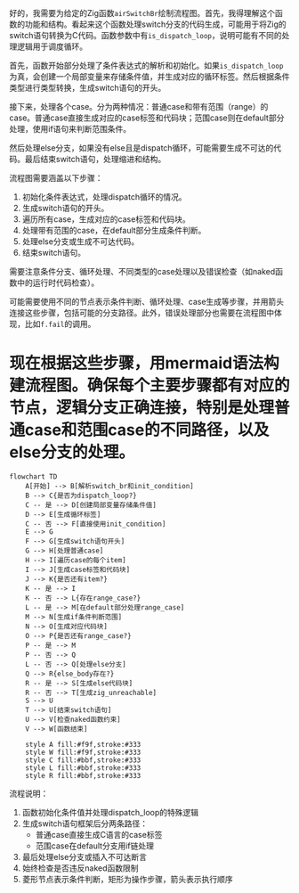 好的，我需要为给定的Zig函数`airSwitchBr`绘制流程图。首先，我得理解这个函数的功能和结构。看起来这个函数处理switch分支的代码生成，可能用于将Zig的switch语句转换为C代码。函数参数中有`is_dispatch_loop`，说明可能有不同的处理逻辑用于调度循环。

首先，函数开始部分处理了条件表达式的解析和初始化。如果`is_dispatch_loop`为真，会创建一个局部变量来存储条件值，并生成对应的循环标签。然后根据条件类型进行类型转换，生成switch语句的开头。

接下来，处理各个case。分为两种情况：普通case和带有范围（range）的case。普通case直接生成对应的case标签和代码块；范围case则在default部分处理，使用if语句来判断范围条件。

然后处理else分支，如果没有else且是dispatch循环，可能需要生成不可达的代码。最后结束switch语句，处理缩进和结构。

流程图需要涵盖以下步骤：
1. 初始化条件表达式，处理dispatch循环的情况。
2. 生成switch语句的开头。
3. 遍历所有case，生成对应的case标签和代码块。
4. 处理带有范围的case，在default部分生成条件判断。
5. 处理else分支或生成不可达代码。
6. 结束switch语句。

需要注意条件分支、循环处理、不同类型的case处理以及错误检查（如naked函数中的运行时代码检查）。

可能需要使用不同的节点表示条件判断、循环处理、case生成等步骤，并用箭头连接这些步骤，包括可能的分支路径。此外，错误处理部分也需要在流程图中体现，比如`f.fail`的调用。

现在根据这些步骤，用mermaid语法构建流程图。确保每个主要步骤都有对应的节点，逻辑分支正确连接，特别是处理普通case和范围case的不同路径，以及else分支的处理。
================================================
```mermaid
flowchart TD
    A[开始] --> B[解析switch_br和init_condition]
    B --> C{是否为dispatch_loop?}
    C -- 是 --> D[创建局部变量存储条件值]
    D --> E[生成循环标签]
    C -- 否 --> F[直接使用init_condition]
    E --> G
    F --> G[生成switch语句开头]
    G --> H[处理普通case]
    H --> I[遍历case的每个item]
    I --> J[生成case标签和代码块]
    J --> K{是否还有item?}
    K -- 是 --> I
    K -- 否 --> L{存在range_case?}
    L -- 是 --> M[在default部分处理range_case]
    M --> N[生成if条件判断范围]
    N --> O[生成对应代码块]
    O --> P{是否还有range_case?}
    P -- 是 --> M
    P -- 否 --> Q
    L -- 否 --> Q[处理else分支]
    Q --> R{else_body存在?}
    R -- 是 --> S[生成else代码块]
    R -- 否 --> T[生成zig_unreachable]
    S --> U
    T --> U[结束switch语句]
    U --> V[检查naked函数约束]
    V --> W[函数结束]
    
    style A fill:#f9f,stroke:#333
    style W fill:#f9f,stroke:#333
    style C fill:#bbf,stroke:#333
    style L fill:#bbf,stroke:#333
    style R fill:#bbf,stroke:#333
``` 

流程说明：
1. 函数初始化条件值并处理dispatch_loop的特殊逻辑
2. 生成switch语句框架后分两条路径：
   - 普通case直接生成C语言的case标签
   - 范围case在default分支用if链处理
3. 最后处理else分支或插入不可达断言
4. 始终检查是否违反naked函数限制
5. 菱形节点表示条件判断，矩形为操作步骤，箭头表示执行顺序